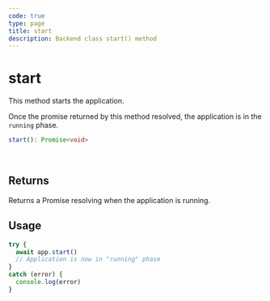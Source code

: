 ```yaml
---
code: true
type: page
title: start
description: Backend class start() method
---
```


# start

<SinceBadge version="2.8.0" />

This method starts the application.

Once the promise returned by this method resolved, the application is in the `running` phase.

```ts
start(): Promise<void>
```

<br/>

## Returns

Returns a Promise resolving when the application is running.

## Usage

```js
try {
  await app.start()
  // Application is now in "running" phase
}
catch (error) {
  console.log(error)
}
```
